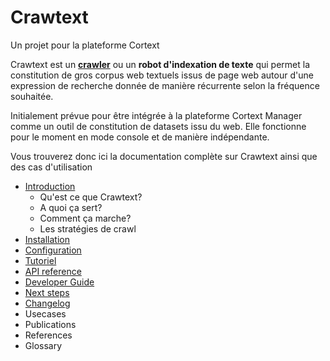 # Crawtext
Un projet pour la plateforme Cortext


Crawtext est un [**crawler**](https://fr.wikipedia.org/wiki/Robot_d'indexation) 
ou un **robot d'indexation de texte** 
qui permet la constitution de gros corpus web textuels
issus de page web
autour d'une expression de recherche donnée 
de manière récurrente selon la fréquence souhaitée.

Initialement prévue pour être intégrée à la plateforme Cortext Manager comme un outil de constitution de datasets issu du web. 
Elle fonctionne pour le moment en mode console et de manière indépendante.

Vous trouverez donc ici la documentation complète sur Crawtext ainsi que des cas d'utilisation
* [Introduction](introduction.md)
  * Qu'est ce que Crawtext?
  * A quoi ça sert?
  * Comment ça marche?
  * Les stratégies de crawl 
* [Installation](installation.md)
* [Configuration](configuration.md)
* [Tutoriel](tutorial.md)
* [API reference](api_reference.md)
* [Developer Guide](developer_guide.md)
* [Next steps](next_steps.md)
* [Changelog](changelog.md)
* Usecases
* Publications
* References
* Glossary
